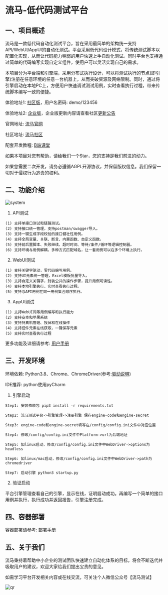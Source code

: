 # 流马-低代码测试平台
## 一、项目概述

流马是一款低代码自动化测试平台，旨在采用最简单的架构统一支持API/WebUI/AppUI的自动化测试。平台采用低代码设计模式，将传统测试脚本以配置化实现，从而让代码能力稍弱的用户快速上手自动化测试。同时平台也支持通过简单的代码编写实现自定义组件，使用户可以灵活实现自己的需求。

本项目分为平台端和引擎端，采用分布式执行设计，可以将测试执行的节点(即引擎)注册在任意环境的任意一台机器上，从而突破资源及网络限制。同时，通过将引擎启动在本地PC上，方便用户快速调试测试用例，实时查看执行过程，带来传统脚本编写一致的便捷。

体验地址1: [社区版](http://demo.liumatest.cn)，用户名密码: demo/123456

体验地址2: [企业版](http://demo-ee.liumatest.cn)，企业版更新内容请查看社区[更新公告](http://community.liumatest.cn/p/119)

官网地址: [流马官网](http://www.liumatest.cn)

社区地址: [流马社区](http://community.liumatest.cn)

配套开发教程: [B站课堂](https://www.bilibili.com/cheese/play/ss7009)

如果本项目对您有帮助，请给我们一个Star，您的支持是我们前进的动力。

如果您需要二次开发，请务必遵循AGPL开源协议，并保留版权信息。我们保留一切对于侵权行为追责的权利。

## 二、功能介绍

![system](https://user-images.githubusercontent.com/96771570/221833391-9d35308a-3f90-47c7-9e9d-e62fc1201f18.png)

1. API测试
```
(1) 支持单接口测试和链路测试。
(2) 支持接口统一管理，支持postman/swagger导入。
(3) 支持一键生成字段校验的接口健壮性用例。
(4) 支持全局变量、关联、断言、内置函数、自定义函数。
(5) 支持前后置脚本、失败继续、超时时间、等待/条件/循环等逻辑控制器。
(6) 支持环境与用例解耦，多种方式匹配域名，让一套用例可以在多个环境上执行。
```

2. WebUI测试
```
(1) 支持关键字驱动，零代码编写用例。
(2) 支持UI元素统一管理，Excel模板批量导入。
(3) 支持自定义关键字，封装公共的操作步骤，提升用例可读性。
(4) 支持本地引擎执行，实时查看执行过程。
(5) 支持与API用例在同一用例集合顺序执行。
```

3. AppUI测试
```
(1) 支持WebUI同等用例编写和执行能力
(2) 支持安卓和苹果系统
(3) 支持持真机管理、投屏和在线操作
(4) 支持控件元素在线获取，一键保存元素
(5) 支持实时查看执行过程
```

更多功能及详细请参考: [用户手册](https://docs.qq.com/doc/p/1e36932d41b40df896c1627a004068df9a28fc3f)


## 三、开发环境

环境依赖: Python3.8、Chrome、ChromeDriver(参考:[驱动说明](./browser/readme.md))

IDE推荐: python使用pyCharm

1. 引擎启动
```
Step1: 安装依赖包 pip3 install -r requirements.txt

Step2: 流马测试平台->引擎管理->注册引擎 保存engine-code和engine-secret

Step3: engine-code和engine-secret填写在/config/config.ini文件中对应位置

Step4: 修改/config/config.ini文件中Platform->url为后端地址

Step5: 如linux启动，修改/config/config.ini文件中WebDriver->options为headless

Step6: 如linux/mac启动，修改/config/config.ini文件中WebDriver->path为chromedriver

Step7: 启动引擎 python3 startup.py
```

2. 验证启动

平台引擎管理查看自己的引擎，显示在线，证明启动成功。再编写一个简单的接口用例并执行，执行成功并返回报告，引擎注册完成。

## 四、容器部署

容器部署请参考: [部署手册](https://docs.qq.com/doc/p/c989fa8bf467eca1a1e0fa59b32ceab017407168)


## 五、关于我们

流马秉持着帮助中小企业的测试团队快速建立自动化体系的目标，将会不断迭代并吸取用户的建议，欢迎大家给我们提出宝贵的意见。

如需学习平台开发相关内容或在线交流，可关注个人微信公众号【流马测试】

![qr](https://user-images.githubusercontent.com/96771570/161195670-3868f409-ed49-431f-8650-185e3e179679.png)


